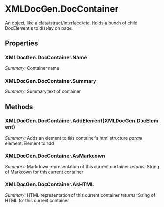 # XMLDocGen.DocContainer
An object, like a class/struct/interface/etc. Holds a bunch of child DocElement's to display on page.
## Properties
### XMLDocGen.DocContainer.Name
*Summary:* Container name

### XMLDocGen.DocContainer.Summary
*Summary:* Summary text of container

## Methods
### XMLDocGen.DocContainer.AddElement(XMLDocGen.DocElement)
*Summary:* Adds an element to this container's html structure
*param* element: Element to add

### XMLDocGen.DocContainer.AsMarkdown
*Summary:* Markdown representation of this current container
*returns:* String of Markdown for this current container

### XMLDocGen.DocContainer.AsHTML
*Summary:* HTML representation of this current container
*returns:* String of HTML for this current container

